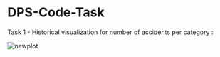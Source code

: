 # DPS-Code-Task

Task 1 - Historical visualization for number of accidents per category :

![newplot](https://user-images.githubusercontent.com/91886253/173261490-1be550a3-6e77-494f-8b7a-96ca58f8384e.png)

